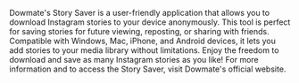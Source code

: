 Dowmate's Story Saver is a user-friendly application that allows you to download Instagram stories to your device anonymously. This tool is perfect for saving stories for future viewing, reposting, or sharing with friends. Compatible with Windows, Mac, iPhone, and Android devices, it lets you add stories to your media library without limitations. Enjoy the freedom to download and save as many Instagram stories as you like! For more information and to access the Story Saver, visit Dowmate's official website.
